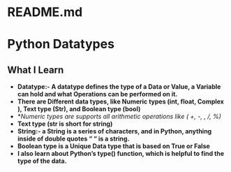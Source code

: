 # README.md

# Python Datatypes

## What I Learn

- **Datatype:- A datatype defines the type of a Data or Value, a Variable can hold and what Operations can be performed on it.**
- **There are Different data types, like Numeric types (int, float, Complex ), Text type (Str), and Boolean type (bool)**
- **Numeric types are supports all arithmetic operations like ( +, -, *, /, %)**
- **Text type (str is short for string)**
- **String:- a String is a series of characters, and in Python, anything inside of double quotes “ “ is a string.**
- **Boolean type is a Unique Data type that is based on True or False**
- **I also learn about Python’s type() function, which is helpful to find the type of the data.**
